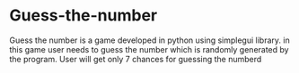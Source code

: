 # Guess-the-number
Guess the number is a game developed in python using simplegui library. in this game user needs to guess the number which is randomly generated by the program. User will get only 7 chances for guessing the numberd 
